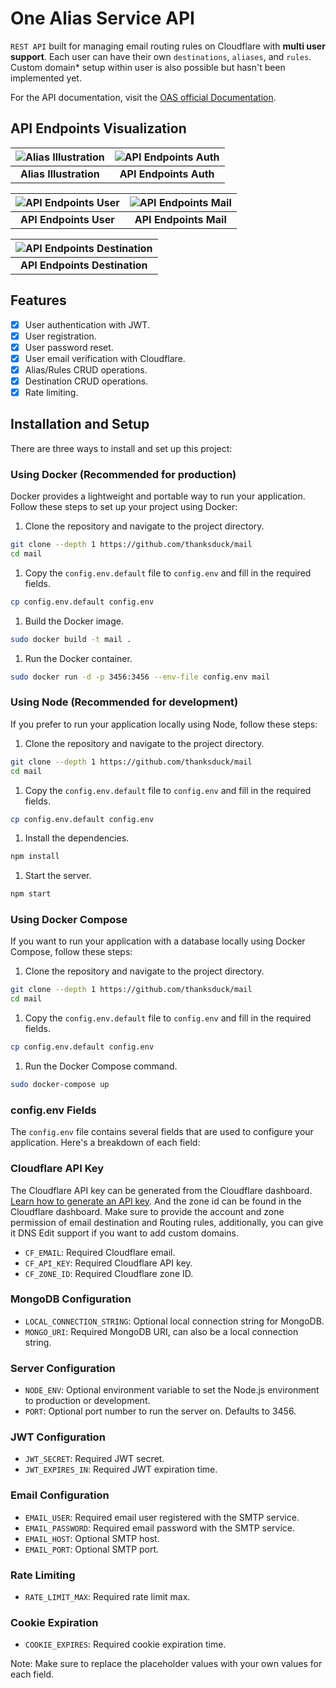 # One Alias Service API

`REST API` built for managing email routing rules on Cloudflare with **multi user support**. Each user can have their own `destinations`, `aliases`, and `rules`. Custom domain* setup within user is also possible but hasn't been implemented yet.

For the API documentation, visit the [OAS official Documentation](https://docs.20032003.xyz/oas/).

## API Endpoints Visualization

| ![Alias Illustration](https://cdn.jsdelivr.net/gh/thanksduck/mr@main/One%20Alias%20Service%20API%2023.svg) | ![API Endpoints Auth](https://cdn.jsdelivr.net/gh/thanksduck/mr@main/oas-api-endpoints-auth.svg) |
|:-------------------------------------------------------------------------------------:|:-----------------------------------------------------------------------------------------------:|
| **Alias Illustration**                                                                | **API Endpoints Auth**                                                                           |

| ![API Endpoints User](https://cdn.jsdelivr.net/gh/thanksduck/mr@main/oas-api-endpoints-user.svg) | ![API Endpoints Mail](https://cdn.jsdelivr.net/gh/thanksduck/mr@main/oas-api-endpoints-mail-rule.svg) |
|:-----------------------------------------------------------------------------------------------:|:---------------------------------------------------------------------------------------------------:|
| **API Endpoints User**                                                                           | **API Endpoints Mail**                                                                               |

| ![API Endpoints Destination](https://cdn.jsdelivr.net/gh/thanksduck/mr@main/oas-api-endpoints-destination.svg) |
|:-------------------------------------------------------------------------------------------------------------:|
| **API Endpoints Destination**                                                                                  |

## Features

- [x] User authentication with JWT.
- [x] User registration.
- [x] User password reset.
- [x] User email verification with Cloudflare.
- [x] Alias/Rules CRUD operations.
- [x] Destination CRUD operations.
- [x] Rate limiting.

## Installation and Setup

There are three ways to install and set up this project:

### Using Docker (Recommended for production)

Docker provides a lightweight and portable way to run your application. Follow these steps to set up your project using Docker:

1. Clone the repository and navigate to the project directory.

```bash
git clone --depth 1 https://github.com/thanksduck/mail
cd mail
```

1. Copy the `config.env.default` file to `config.env` and fill in the required fields.

```bash
cp config.env.default config.env
```

1. Build the Docker image.

```bash
sudo docker build -t mail .
```

1. Run the Docker container.

```bash
sudo docker run -d -p 3456:3456 --env-file config.env mail
```

### Using Node (Recommended for development)

If you prefer to run your application locally using Node, follow these steps:

1. Clone the repository and navigate to the project directory.

```bash
git clone --depth 1 https://github.com/thanksduck/mail
cd mail
```

1. Copy the `config.env.default` file to `config.env` and fill in the required fields.

```bash
cp config.env.default config.env
```

1. Install the dependencies.

```bash
npm install
```

1. Start the server.

```bash
npm start
```

### Using Docker Compose

If you want to run your application with a database locally using Docker Compose, follow these steps:

1. Clone the repository and navigate to the project directory.

```bash
git clone --depth 1 https://github.com/thanksduck/mail
cd mail
```

1. Copy the `config.env.default` file to `config.env` and fill in the required fields.

```bash
cp config.env.default config.env
```

1. Run the Docker Compose command.

```bash
sudo docker-compose up
```

### config.env Fields

The `config.env` file contains several fields that are used to configure your application. Here's a breakdown of each field:

### Cloudflare API Key

The Cloudflare API key can be generated from the Cloudflare dashboard. [Learn how to generate an API key](https://dash.cloudflare.com/profile/api-tokens). And the zone id can be found in the Cloudflare dashboard. Make sure to provide the account and zone permission of email destination and Routing rules, additionally, you can give it DNS Edit support if you want to add custom domains.

- `CF_EMAIL`: Required Cloudflare email.
- `CF_API_KEY`: Required Cloudflare API key.
- `CF_ZONE_ID`: Required Cloudflare zone ID.

### MongoDB Configuration

- `LOCAL_CONNECTION_STRING`: Optional local connection string for MongoDB.
- `MONGO_URI`: Required MongoDB URI, can also be a local connection string.

### Server Configuration

- `NODE_ENV`: Optional environment variable to set the Node.js environment to production or development.
- `PORT`: Optional port number to run the server on. Defaults to 3456.

### JWT Configuration

- `JWT_SECRET`: Required JWT secret.
- `JWT_EXPIRES_IN`: Required JWT expiration time.

### Email Configuration

- `EMAIL_USER`: Required email user registered with the SMTP service.
- `EMAIL_PASSWORD`: Required email password with the SMTP service.
- `EMAIL_HOST`: Optional SMTP host.
- `EMAIL_PORT`: Optional SMTP port.

### Rate Limiting

- `RATE_LIMIT_MAX`: Required rate limit max.

### Cookie Expiration

- `COOKIE_EXPIRES`: Required cookie expiration time.

Note: Make sure to replace the placeholder values with your own values for each field.
